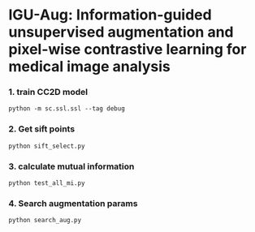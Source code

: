 # IGU-Aug: Information-guided unsupervised augmentation and pixel-wise contrastive learning for medical image analysis

### 1. train CC2D model
```
python -m sc.ssl.ssl --tag debug
```

### 2. Get sift points

```
python sift_select.py
```

### 3. calculate mutual information
```
python test_all_mi.py
```

### 4. Search augmentation params
```
python search_aug.py
```